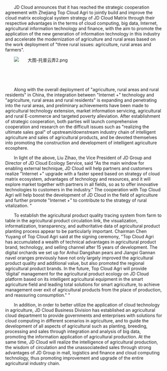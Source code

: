 <p style="text-indent: 2em;"><span style="text-indent: 2em;">
JD Cloud announces that it has reached the strategic cooperation agreement with Zhejiang Top Cloud Agri to jointly build and improve the cloud matrix ecological system strategy of JD Cloud Matrix through their respective advantages in the terms of cloud computing, big data, Internet, agricultural information technology and finance, with the aim to promote the application of the new generation of information technology in this industry and accelerate the modernization of agriculture and rural areas based on the work deployment of "three rural issues: agriculture, rural areas and farmers".</span></p>
<p style="text-indent: 2em;"><span style="text-indent: 2em;"><img src="//img1.jcloudcs.com/cms/d942f755-5548-45d6-a2d4-c38c61fce93220180720170354.png" title="" alt="大图-托普云弄2.png"/></span></p>
<p style="text-indent: 2em;"><span style="text-indent: 2em;"><br/></span></p>
<p style="text-indent: 0em;"><br/></p>

<p style="text-indent: 2em;"><span style="text-indent: 2em;">
Along with the overall deployment of "agriculture, rural areas and rural residents" in China, the integration between "Internet +" technology and "agriculture, rural areas and rural residents" is expanding and penetrating into the rural areas, and preliminary achievements have been made to agricultural technology extension, market information servicing, agricultural and rural E-commerce and targeted poverty alleviation. After establishment of strategic cooperation, both parties will launch comprehensive cooperation and research on the difficult issues such as "realizing the ultimate sales goal" of upstream/downstream industry chain of intelligent agriculture and sales of agricultural products, and be devoted themselves into promoting the construction and development of intelligent agriculture ecosphere.</span></p>

<p style="text-indent: 2em;"><span style="text-indent: 2em;">
In light of the above, Liu Zihao, the Vice President of JD Group and Director of JD Cloud Ecology Service, said "As the main window for enabling external technique, JD Cloud will help partners and customers realize "Internet +" upgrade with a faster speed based on strategy of cloud matrix ecosystem, advantages of technology and resources, and it will explore market together with partners in all fields, so as to offer innovative technologies to customers in the industry." The cooperation with Top Cloud Agri will help boost the development of JD Cloud in the field of agriculture and further promote "Internet +" to contribute to the strategy of rural vitalization. "</span></p>

<p style="text-indent: 2em;"><span style="text-indent: 2em;">
To establish the agricultural product quality tracing system from farm to table in the agricultural product circulation link, the visualization, informatization, transparency, and authoritative data of agricultural product planting process appear to be particularly important. Chairman Chen Yuyang of Top Cloud Agri said at the signing ceremony, "Top Cloud Agri has accumulated a wealth of technical advantages in agricultural product brand, technology, and selling channel after 15 years of development. The digital orchards we set up for Anhui Dangshan pears and Jiangxi Gannan navel oranges previously have not only largely improved the agricultural product quality and additional value, but also promoted the regional agricultural product brands. In the future, Top Cloud Agri will provide ‘digital' management for the agricultural product ecology on JD Cloud platform based on its intelligent agricultural equipment in the smart agriculture field and leading total solutions for smart agriculture, to achieve management over exit of agricultural products from the place of production, and reassuring consumption." "</span></p>

<p style="text-indent: 2em;"><span style="text-indent: 2em;">
In addition, in order to better utilize the application of cloud technology in agriculture, JD Cloud Business Division has established an agricultural cloud department to provide governments and enterprises with solutions for cloud computing in different scenarios in agriculture, and to guide the development of all aspects of agricultural such as planting, breeding, processing and sales through integration and analysis of big data, promoting the information application of agricultural production. At the same time, JD Cloud will realize the intelligence of agricultural production, the wisdom of circulation and the unassociateded sales through strong advantages of JD Group in mall, logistics and finance and cloud computing technology, thus promoting improvement and upgrade of the entire agricultural industry chain.</span></p>
